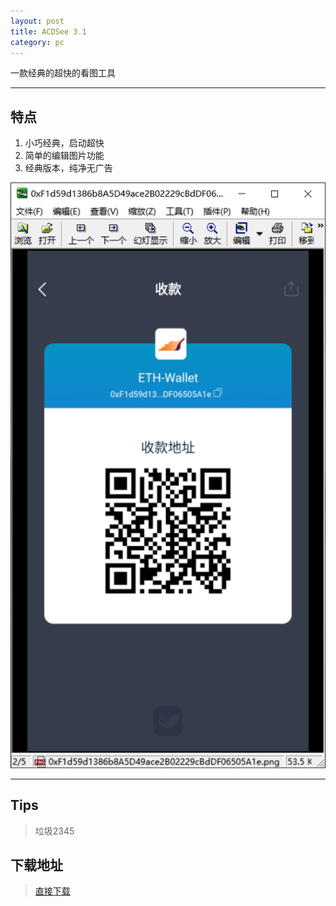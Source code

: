 ```yaml
---
layout: post
title: ACDSee 3.1
category: pc
---
```

一款经典的超快的看图工具

---

## 特点

1. 小巧经典，启动超快
2. 简单的编辑图片功能
3. 经典版本，纯净无广告

![图片](/pic/ACDSee.png "ACDSee")

---

## Tips
> 垃圾2345

## 下载地址
> [直接下载](https://raw.githubusercontent.com/dagaoya/download/master/PC/acdc31sr1.exe)

